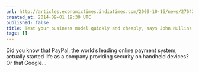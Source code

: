 ```yaml
---
url: http://articles.economictimes.indiatimes.com/2009-10-16/news/27642105_1_business-models-steve-jobs-entrepreneur
created_at: 2014-09-01 19:39 UTC
published: false
title: Test your business model quickly and cheaply, says John Mullins
tags: []
---
```


Did you know that PayPal, the world’s leading online payment system, actually started life as a company providing security on handheld devices? Or that Google…
